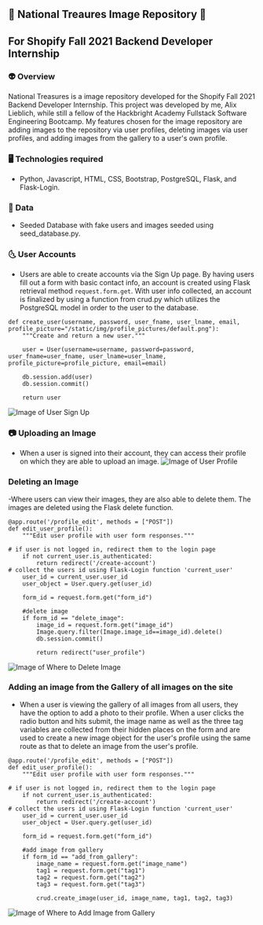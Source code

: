 ## 🔭 National Treaures Image Repository 🌠

## For Shopify Fall 2021 Backend Developer Internship

###  👽 Overview

National Treasures is a image repository developed for the Shopify Fall 2021 Backend Developer Internship.
This project was developed by me, Alix Lieblich, while still a fellow of the Hackbright Academy Fullstack Software Engineering Bootcamp. My features chosen for the image repository are adding images to the repository via user profiles, deleting images via user profiles, and adding images from the gallery to a user's own profile. 

### 🖥️ Technologies required 

- Python, Javascript, HTML, CSS, Bootstrap, PostgreSQL, Flask, and Flask-Login. 

### 🌌 Data

- Seeded Database with fake users and images seeded using seed_database.py.

### 🌜 User Accounts

- Users are able to create accounts via the Sign Up page. By having users fill out a form with basic contact info, an account is created using Flask retrieval method ```request.form.get```. With user info collected, an account is finalized by using a function from crud.py which utilizes the PostgreSQL model in order to the user to the database.
```
def create_user(username, password, user_fname, user_lname, email, profile_picture="/static/img/profile_pictures/default.png"):
    """Create and return a new user."""

    user = User(username=username, password=password, user_fname=user_fname, user_lname=user_lname, profile_picture=profile_picture, email=email)

    db.session.add(user)
    db.session.commit()

    return user
```
![Image of User Sign Up](filteredFlats.png)


### 📷 Uploading an Image

- When a user is signed into their account, they can access their profile on which they are able to upload an image.
![Image of User Profile](filteredFlats.png)

### Deleting an Image

-Where users can view their images, they are also able to delete them. The images are deleted using the Flask delete function.
```
@app.route('/profile_edit', methods = ["POST"])
def edit_user_profile():
    """Edit user profile with user form responses."""

# if user is not logged in, redirect them to the login page
    if not current_user.is_authenticated:
        return redirect('/create-account')
# collect the users id using Flask-Login function 'current_user'
    user_id = current_user.user_id
    user_object = User.query.get(user_id)
   
    form_id = request.form.get("form_id")

    #delete image
    if form_id == "delete_image":
        image_id = request.form.get("image_id")
        Image.query.filter(Image.image_id==image_id).delete()
        db.session.commit()

        return redirect("user_profile")
```
![Image of Where to Delete Image](filteredFlats.png)

### Adding an image from the Gallery of all images on the site

- When a user is viewing the gallery of all images from all users, they have the option to add a photo to their profile. When a user clicks the radio button and hits submit, the image name as well as the three tag variables are collected from their hidden places on the form and are used to create a new image object for the user's profile using the same route as that to delete an image from the user's profile.
```
@app.route('/profile_edit', methods = ["POST"])
def edit_user_profile():
    """Edit user profile with user form responses."""

# if user is not logged in, redirect them to the login page
    if not current_user.is_authenticated:
        return redirect('/create-account')
# collect the users id using Flask-Login function 'current_user'
    user_id = current_user.user_id
    user_object = User.query.get(user_id)
   
    form_id = request.form.get("form_id")
    
    #add image from gallery
    if form_id == "add_from_gallery":
        image_name = request.form.get("image_name")
        tag1 = request.form.get("tag1")
        tag2 = request.form.get("tag2")
        tag3 = request.form.get("tag3")

        crud.create_image(user_id, image_name, tag1, tag2, tag3)
```
![Image of Where to Add Image from Gallery](filteredFlats.png)

